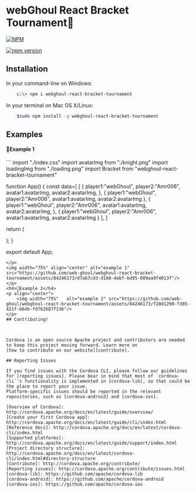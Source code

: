 
# webGhoul React Bracket Tournament💯

[![NPM](https://nodei.co/npm/webghoul-react-bracket-tournament.png)](https://nodei.co/npm/webghoul-react-bracket-tournament/)
<br/>

[![npm version](https://img.shields.io/npm/v/webghoul-react-bracket-tournament.svg?style=flat-square)](https://www.npmjs.com/package/webghoul-react-bracket-tournament)
## Installation

In your command-line on Windows:

```bash
    c:\> npm i webghoul-react-bracket-tournament
```

In your terminal on Mac OS X/Linux:

```bash
    $sudo npm install -g webghoul-react-bracket-tournament
```

## Examples
<h4>📌Example 1</h4>
<p align="center">

<p align="left">
    ```
import "./index.css"
import avatarImg from "./knight.png"
import loadingImg from "./loading.png"
import Bracket from "webghoul-react-bracket-tournament"

function App() {
  const data=[
    [
      {
        player1:"webGhoul",
        player2:"Amr006",
        avatar1:avatarImg,
        avatar2:avatarImg,
      },
      {
        player1:"webGhoul",
        player2:"Amr006",
        avatar1:avatarImg,
        avatar2:avatarImg
      },
      {
        player1:"webGhoul",
        player2:"Amr006",
        avatar1:avatarImg,
        avatar2:avatarImg,
      },
      {
        player1:"webGhoul",
        player2:"Amr006",
        avatar1:avatarImg,
        avatar2:avatarImg
      }
    ],
  ]

  return (
    <div className="App">
      <Bracket nodes={data} loadingImg={loadingImg}/>
    </div>
  );
}

export default App;
```
</p>
<img width="75%" align="center" alt="example 1" src="https://github.com/web-ghoul/webghoul-react-bracket-tournament/assets/84246173/d7a67cd3-d168-4ebf-bd95-009aa9f4013f"/>
</p>
<h4>📌Example 2</h4>
<p align="center">
    <img width="75%"   alt="example 2" src="https://github.com/web-ghoul/webghoul-react-bracket-tournament/assets/84246173/f20d1290-f385-421f-b64b-fd762687f136"/>
</p>
## Contributing!



Cordova is an open source Apache project and contributors are needed to keep this project moving forward. Learn more on
[how to contribute on our website][contribute].

## Reporting Issues

If you find issues with the Cordova CLI, please follow our guidelines for [reporting issues]. Please bear in mind that most of `cordova-cli`'s functionality is implemented in [cordova-lib], so that could be the place to report your issue.
Platform-specific issues should be reported in the relevant repositories, such as [cordova-android] and [cordova-ios].

[Overview of Cordova]: http://cordova.apache.org/docs/en/latest/guide/overview/
[Create your first Cordova app]: http://cordova.apache.org/docs/en/latest/guide/cli/index.html
[Reference docs]: http://cordova.apache.org/docs/en/latest/cordova-cli/index.html
[Supported platforms]: http://cordova.apache.org/docs/en/latest/guide/support/index.html
[Project directory structure]: http://cordova.apache.org/docs/en/latest/cordova-cli/index.html#directory-structure
[Contribute]: http://cordova.apache.org/contribute/
[Reporting issues]: http://cordova.apache.org/contribute/issues.html
[cordova-lib]: https://github.com/apache/cordova-lib
[cordova-android]: https://github.com/apache/cordova-android
[cordova-ios]: https://github.com/apache/cordova-ios
